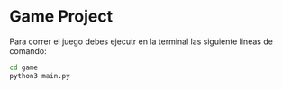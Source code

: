# Game Project 

Para correr el juego debes ejecutr en la terminal las siguiente lineas de comando:

```sh
cd game
python3 main.py
```
